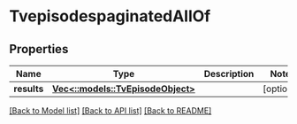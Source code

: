 # TvepisodespaginatedAllOf

## Properties

Name | Type | Description | Notes
------------ | ------------- | ------------- | -------------
**results** | [**Vec<::models::TvEpisodeObject>**](tv-episode-object.md) |  | [optional] 

[[Back to Model list]](../README.md#documentation-for-models) [[Back to API list]](../README.md#documentation-for-api-endpoints) [[Back to README]](../README.md)


